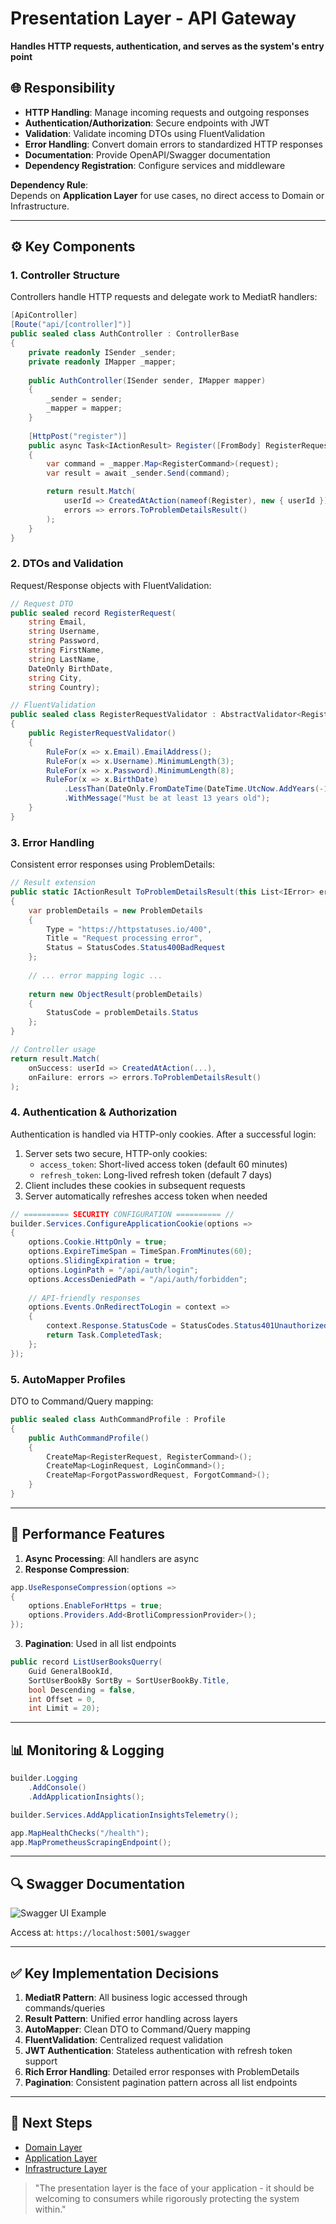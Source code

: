 # Presentation Layer - API Gateway
**Handles HTTP requests, authentication, and serves as the system's entry point**
<!-- 
![API Layer Diagram](https://miro.medium.com/v2/resize:fit:720/format:webp/1*66isW6uUtN_dd6Y6pqKUHA.png)  
*The outermost layer where HTTP meets business logic*
-->

## 🌐 Responsibility
- **HTTP Handling**: Manage incoming requests and outgoing responses
- **Authentication/Authorization**: Secure endpoints with JWT
- **Validation**: Validate incoming DTOs using FluentValidation
- **Error Handling**: Convert domain errors to standardized HTTP responses
- **Documentation**: Provide OpenAPI/Swagger documentation
- **Dependency Registration**: Configure services and middleware

**Dependency Rule**:  
Depends on **Application Layer** for use cases, no direct access to Domain or Infrastructure.

---

## ⚙️ Key Components

### 1. Controller Structure
Controllers handle HTTP requests and delegate work to MediatR handlers:

```csharp
[ApiController]
[Route("api/[controller]")]
public sealed class AuthController : ControllerBase
{
    private readonly ISender _sender;
    private readonly IMapper _mapper;
    
    public AuthController(ISender sender, IMapper mapper)
    {
        _sender = sender;
        _mapper = mapper;
    }
    
    [HttpPost("register")]
    public async Task<IActionResult> Register([FromBody] RegisterRequest request)
    {
        var command = _mapper.Map<RegisterCommand>(request);
        var result = await _sender.Send(command);

        return result.Match(
            userId => CreatedAtAction(nameof(Register), new { userId }),
            errors => errors.ToProblemDetailsResult()
        );
    }
}
```

### 2. DTOs and Validation
Request/Response objects with FluentValidation:

```csharp
// Request DTO
public sealed record RegisterRequest(
    string Email,
    string Username,
    string Password,
    string FirstName,
    string LastName,
    DateOnly BirthDate,
    string City,
    string Country);

// FluentValidation
public sealed class RegisterRequestValidator : AbstractValidator<RegisterRequest>
{
    public RegisterRequestValidator()
    {
        RuleFor(x => x.Email).EmailAddress();
        RuleFor(x => x.Username).MinimumLength(3);
        RuleFor(x => x.Password).MinimumLength(8);
        RuleFor(x => x.BirthDate)
            .LessThan(DateOnly.FromDateTime(DateTime.UtcNow.AddYears(-13)))
            .WithMessage("Must be at least 13 years old");
    }
}
```

### 3. Error Handling
Consistent error responses using ProblemDetails:

```csharp
// Result extension
public static IActionResult ToProblemDetailsResult(this List<IError> errors)
{
    var problemDetails = new ProblemDetails
    {
        Type = "https://httpstatuses.io/400",
        Title = "Request processing error",
        Status = StatusCodes.Status400BadRequest
    };
    
    // ... error mapping logic ...
    
    return new ObjectResult(problemDetails)
    {
        StatusCode = problemDetails.Status
    };
}

// Controller usage
return result.Match(
    onSuccess: userId => CreatedAtAction(...),
    onFailure: errors => errors.ToProblemDetailsResult()
);
```

### 4. Authentication & Authorization
Authentication is handled via HTTP-only cookies. After a successful login:
1. Server sets two secure, HTTP-only cookies:
   - `access_token`: Short-lived access token (default 60 minutes)
   - `refresh_token`: Long-lived refresh token (default 7 days)
2. Client includes these cookies in subsequent requests
3. Server automatically refreshes access token when needed


```csharp
// ========== SECURITY CONFIGURATION ========== //
builder.Services.ConfigureApplicationCookie(options =>
{
    options.Cookie.HttpOnly = true;
    options.ExpireTimeSpan = TimeSpan.FromMinutes(60);
    options.SlidingExpiration = true;
    options.LoginPath = "/api/auth/login";
    options.AccessDeniedPath = "/api/auth/forbidden";
    
    // API-friendly responses
    options.Events.OnRedirectToLogin = context =>
    {
        context.Response.StatusCode = StatusCodes.Status401Unauthorized;
        return Task.CompletedTask;
    };
});
```

### 5. AutoMapper Profiles
DTO to Command/Query mapping:

```csharp
public sealed class AuthCommandProfile : Profile
{
    public AuthCommandProfile()
    {
        CreateMap<RegisterRequest, RegisterCommand>();
        CreateMap<LoginRequest, LoginCommand>();
        CreateMap<ForgotPasswordRequest, ForgotCommand>();
    }
}
```

---

## 🚀 Performance Features
1. **Async Processing**: All handlers are async
2. **Response Compression**:
```csharp
app.UseResponseCompression(options => 
{
    options.EnableForHttps = true;
    options.Providers.Add<BrotliCompressionProvider>();
});
```
3. **Pagination**: Used in all list endpoints
```csharp
public record ListUserBooksQuerry(
    Guid GeneralBookId,
    SortUserBookBy SortBy = SortUserBookBy.Title,
    bool Descending = false,
    int Offset = 0,
    int Limit = 20);
```

---

## 📊 Monitoring & Logging
```csharp
builder.Logging
    .AddConsole()
    .AddApplicationInsights();

builder.Services.AddApplicationInsightsTelemetry();

app.MapHealthChecks("/health");
app.MapPrometheusScrapingEndpoint();
```

---

## 🔍 Swagger Documentation
![Swagger UI Example](https://miro.medium.com/v2/resize:fit:1200/1*_5f4e5bYF0Kp4d6xJNkZMQ.png)

Access at: `https://localhost:5001/swagger`

---

## ✅ Key Implementation Decisions
1. **MediatR Pattern**: All business logic accessed through commands/queries
2. **Result Pattern**: Unified error handling across layers
3. **AutoMapper**: Clean DTO to Command/Query mapping
4. **FluentValidation**: Centralized request validation
5. **JWT Authentication**: Stateless authentication with refresh token support
6. **Rich Error Handling**: Detailed error responses with ProblemDetails
7. **Pagination**: Consistent pagination pattern across all list endpoints

---

## 📜 Next Steps
- [Domain Layer](./Backend.Domain/README.md)
- [Application Layer](./Backend.Application/README.md)
- [Infrastructure Layer](../Infrastructure/README.md)

> "The presentation layer is the face of your application - it should be welcoming to consumers while rigorously protecting the system within."